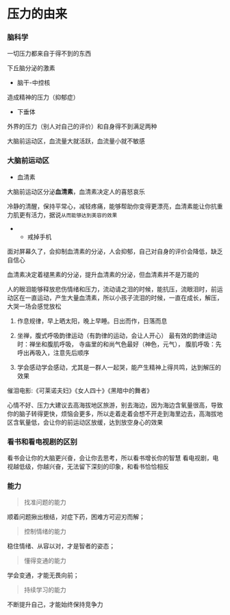 # 压力的由来

### 脑科学

一切压力都来自于得不到的东西

下丘脑分泌的激素

+ 脑干-中控核

造成精神的压力（抑郁症）

+ 下垂体

外界的压力（别人对自己的评价）和自身得不到满足两种

大脑前运动区，血流量大就活跃，血流量小就不敏感

### 大脑前运动区

+ 血清素

大脑前运动区分泌**血清素**，血清素决定人的喜怒哀乐

冷静的清醒，保持平常心，减轻疼痛，能够帮助你变得更漂亮，血清素能让你抗重力肌更有活力，据说`从而能够达到美容的效果`

+ * 戒掉手机

面对屏幕久了，会抑制血清素的分泌，人会抑郁，自己对自身的评价会降低，缺乏自信心

血清素决定着褪黑素的分泌，提升血清素的分泌，但血清素并不是万能的

人的眼泪能够释放悲伤情绪和压力，流动请之泪的时候，能抗压，流眼泪时，前运动区在一直运动，产生大量血清素，所以小孩子流泪的时候，一直在成长，解压，大哭一场会感觉放松


1. 作息规律，早上晒太阳，晚上早睡。日出而作，日落而息

2. 坐禅，腹式呼吸韵律运动（有韵律的运动，会让人开心） 最有效的韵律运动时：禅坐和腹肌呼吸， 寺庙里的和尚气色最好（神色，元气）， 腹肌呼吸：先呼出再吸入，注意先后顺序

3. 学会感动学会感动，尤其是一群人一起哭，能产生精神上得共鸣，达到解压的效果

催泪电影:《可莱诺夫妇》《女人四十》《黑暗中的舞者》

心情不好、压力大建议去高海拔地区旅游，别去海边，因为海边含氧量很高，导致你的脑子转得更快，烦恼会更多，所以走着走着会想不开走到海里边去，高海拔地区含氧量低，会让你的前运动区放缓，达到放空身心的效果

### 看书和看电视剧的区别

看书会让你的大脑更兴奋，会让你去思考，所以看书增长你的智慧
看电视剧，电视越低级，你越兴奋，无法留下深刻的印象，和看书恰恰相反

### 能力

> 找准问题的能力

顺着问题揪出根结，对症下药，困难方可迎刃而解；

> 控制情绪的能力

稳住情绪、从容以对，才是智者的姿态；

> 懂得变通的能力

学会变通，才能无畏向前；

> 持续学习的能力
 
不断提升自己，才能始终保持竞争力








